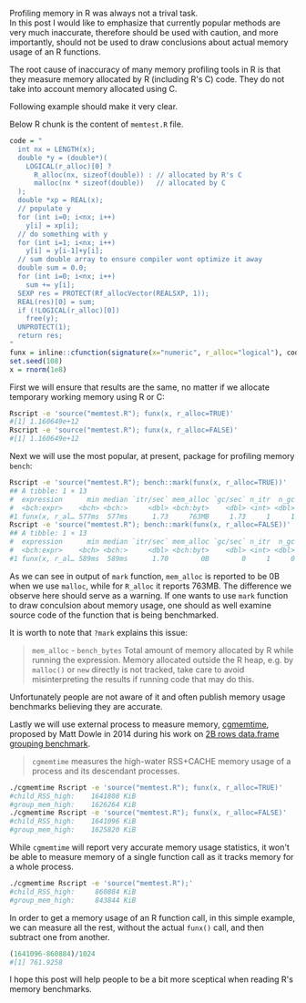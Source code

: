 Profiling memory in R was always not a trival task.  
In this post I would like to emphasize that currently popular methods are very much inaccurate, therefore should be used with caution, and more importantly, should not be used to draw conclusions about actual memory usage of an R functions.  

The root cause of inaccuracy of many memory profiling tools in R is that they measure memory allocated by R (including R's C) code. They do not take into account memory allocated using C.  

Following example should make it very clear.  

Below R chunk is the content of `memtest.R` file.
```r
code = "
  int nx = LENGTH(x);
  double *y = (double*)(
    LOGICAL(r_alloc)[0] ?
      R_alloc(nx, sizeof(double)) : // allocated by R's C
      malloc(nx * sizeof(double))   // allocated by C
  );
  double *xp = REAL(x);
  // populate y
  for (int i=0; i<nx; i++)
    y[i] = xp[i];
  // do something with y
  for (int i=1; i<nx; i++)
    y[i] = y[i-1]+y[i];
  // sum double array to ensure compiler wont optimize it away
  double sum = 0.0;
  for (int i=0; i<nx; i++)
    sum += y[i];
  SEXP res = PROTECT(Rf_allocVector(REALSXP, 1));
  REAL(res)[0] = sum;
  if (!LOGICAL(r_alloc)[0])
    free(y);
  UNPROTECT(1);
  return res;
"
funx = inline::cfunction(signature(x="numeric", r_alloc="logical"), code, language="C")
set.seed(108)
x = rnorm(1e8)
```

First we will ensure that results are the same, no matter if we allocate temporary working memory using R or C:

```sh
Rscript -e 'source("memtest.R"); funx(x, r_alloc=TRUE)'
#[1] 1.160649e+12
Rscript -e 'source("memtest.R"); funx(x, r_alloc=FALSE)'
#[1] 1.160649e+12
```

Next we will use the most popular, at present, package for profiling memory `bench`:

```sh
Rscript -e 'source("memtest.R"); bench::mark(funx(x, r_alloc=TRUE))'
## A tibble: 1 × 13
#  expression      min median `itr/sec` mem_alloc `gc/sec` n_itr  n_gc total_time
#  <bch:expr>    <bch> <bch:>     <dbl> <bch:byt>    <dbl> <int> <dbl>   <bch:tm>
#1 funx(x, r_al… 577ms  577ms      1.73     763MB     1.73     1     1      577ms
Rscript -e 'source("memtest.R"); bench::mark(funx(x, r_alloc=FALSE))'
## A tibble: 1 × 13
#  expression      min median `itr/sec` mem_alloc `gc/sec` n_itr  n_gc total_time
#  <bch:expr>    <bch> <bch:>     <dbl> <bch:byt>    <dbl> <int> <dbl>   <bch:tm>
#1 funx(x, r_al… 589ms  589ms      1.70        0B        0     1     0      589ms
```

As we can see in output of `mark` function, `mem_alloc` is reported to be 0B when we use `malloc`, while for `R_alloc` it reports 763MB. The difference we observe here should serve as a warning. If one wants to use `mark` function to draw conculsion about memory usage, one should as well examine source code of the function that is being benchmarked.

It is worth to note that `?mark` explains this issue:

> `mem_alloc` - `bench_bytes` Total amount of memory allocated by R while running the expression. Memory allocated outside the R heap, e.g. by `malloc()` or `new` directly is not tracked, take care to avoid misinterpreting the results if running code that may do this.

Unfortunately people are not aware of it and often publish memory usage benchmarks believing they are accurate.

Lastly we will use external process to measure memory, [cgmemtime](https://github.com/gsauthof), proposed by Matt Dowle in 2014 during his work on [2B rows data.frame grouping benchmark](https://github.com/Rdatatable/data.table/wiki/Benchmarks-:-Grouping).

> `cgmemtime` measures the high-water RSS+CACHE memory usage of a process and its descendant processes.

```sh
./cgmemtime Rscript -e 'source("memtest.R"); funx(x, r_alloc=TRUE)'
#child_RSS_high:    1641808 KiB
#group_mem_high:    1626264 KiB
./cgmemtime Rscript -e 'source("memtest.R"); funx(x, r_alloc=FALSE)'
#child_RSS_high:    1641096 KiB
#group_mem_high:    1625820 KiB
```

While `cgmemtime` will report very accurate memory usage statistics, it won't be able to measure memory of a single function call as it tracks memory for a whole process.

```sh
./cgmemtime Rscript -e 'source("memtest.R");'
#child_RSS_high:     860884 KiB
#group_mem_high:     843844 KiB
```

In order to get a memory usage of an R function call, in this simple example, we can measure all the rest, without the actual `funx()` call, and then subtract one from another.
```r
(1641096-860884)/1024
#[1] 761.9258
```

I hope this post will help people to be a bit more sceptical when reading R's memory benchmarks.
